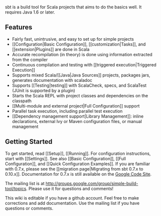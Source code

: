 sbt is a build tool for Scala projects that aims to do the basics well. It requires Java 1.6 or later.

## Features
* Fairly fast, unintrusive, and easy to set up for simple projects
* [[Configuration|Basic Configuration]], [[customization|Tasks]], and [[extension|Plugins]] are done in Scala
* Accurate recompilation (in theory) is done using information extracted from the compiler
* Continuous compilation and testing with [[triggered execution|Triggered Execution]]
* Supports mixed Scala/[[Java|Java Sources]] projects, packages jars, generates documentation with scaladoc
* Supports [[Testing|testing]] with ScalaCheck, specs, and ScalaTest (JUnit is supported by a plugin)
* Starts the Scala REPL with project classes and dependencies on the classpath
* [[Multi-module and external project|Full Configuration]] support
* Parallel task execution, including parallel test execution
* [[Dependency management support|Library Management]]: inline declarations, external Ivy or Maven configuration files, or manual management

## Getting Started
To get started, read [[Setup]], [[Running]].  For configuration instructions, start with [[Settings]].  See also [[Basic Configuration]], [[Full Configuration]], and [[Quick Configuration Examples]].  If you are familiar with 0.7.x, please see the [[migration page|Migrating from sbt 0.7.x to 0.10.x]]. Documentation for 0.7.x is still available on the [Google Code Site](http://code.google.com/p/simple-build-tool/wiki/DocumentationHome).

The mailing list is at <http://groups.google.com/group/simple-build-tool/topics>. Please use it for questions and comments!

This wiki is editable if you have a github account.  Feel free to make corrections and add documentation.  Use the mailing list if you have questions or comments.
